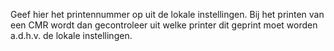 Geef hier het printennummer op uit de lokale instellingen. Bij het printen van een CMR wordt dan gecontroleer uit welke printer dit geprint moet worden a.d.h.v. de lokale instellingen.